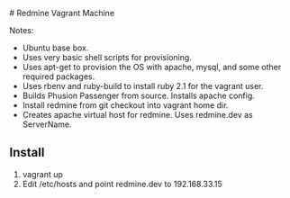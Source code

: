 # Redmine Vagrant Machine

Notes:
 * Ubuntu base box.
 * Uses very basic shell scripts for provisioning.
 * Uses apt-get to provision the OS with apache, mysql, and some other required packages.
 * Uses rbenv and ruby-build to install ruby 2.1 for the vagrant user.
 * Builds Phusion Passenger from source. Installs apache config.
 * Install redmine from git checkout into vagrant home dir.
 * Creates apache virtual host for redmine. Uses redmine.dev as ServerName.

## Install

 1. vagrant up
 2. Edit /etc/hosts and point redmine.dev to 192.168.33.15 
